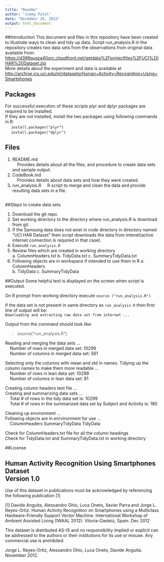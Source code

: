 ```yaml
---
title: "Readme"
author: "Jimmy Patel"
date: "December 26, 2015"
output: html_document
---
```


##Introduction 
This document and files in this repository have been created to illustrate ways to clean and tidy up data.
Script run_analysis.R in the repository creates two data sets from the observations from original data available from:   
https://d396qusza40orc.cloudfront.net/getdata%2Fprojectfiles%2FUCI%20HAR%20Dataset.zip   
More details about the experiment and data is available at <BR> http://archive.ics.uci.edu/ml/datasets/Human+Activity+Recognition+Using+Smartphones  

## Packages  
For successful execution of these scripts plyr and dplyr packages are required to be installed.  
If they are not installed, install the two packages using following commands in R:  
    &nbsp;&nbsp;&nbsp;&nbsp; `install.packages("plyr")`   
    &nbsp;&nbsp;&nbsp;&nbsp; `install.packages("dplyr")`    
      
## Files
1.  README.md   
    &nbsp;&nbsp;&nbsp;&nbsp;Provides details about all the files, and procedure to create data sets and sample output.  
2.  CodeBook.md   
    &nbsp;&nbsp;&nbsp;&nbsp;Provides details about data sets and how they were created.
3.  run_analysis.R
    &nbsp;&nbsp;&nbsp;&nbsp;R script to merge and clean the data and provide resulting data sets in a file.
    
## 
##Steps to create data sets
1.  Download the git repo.   
2.  Set working directory to the directory where run_analysis.R is download from git.    
3.  If the Samsung data does not exist in code directory in directory named "UCI HAR Dataset" then script downloads the data from intenet(active internet connection is required in that case).   
3.  Execute `run_analysis.R`    
4.  Review files which are created in working directory   
      a.  ColumnHeaders.txt
      b.  TidyData.txt
      c.  SummaryTidyData.txt
5.  Following objects are in workspace if intended to use them in R
      a.  ColumnHeaders  
      b.  TidyData
      c.  SummaryTidyData

##Output
Some helpful text is displayed on the screen when script is executed.

On R prompt from working directory execute `source ("run_analysis.R")`

If the data set is not present in same directory as `run_analysis.R` then first line of output will be:    
`Downloading and extracting raw data set from internet ...  `   

Output from the command should look like:
> source("run_analysis.R")  

Reading and merging the data sets ...   
    &nbsp;&nbsp;&nbsp;&nbsp;Number of rows in merged data set:  10299    
    &nbsp;&nbsp;&nbsp;&nbsp;Number of columns in merged data set:  561    
   
Selecting only the columns with mean and std in names. Tidying up the column names to make them more readable ...    
  &nbsp;&nbsp;&nbsp;&nbsp;Number of rows in lean data set:  10299   
  &nbsp;&nbsp;&nbsp;&nbsp;Number of columns in lean data set:  81   
   
Creating column headers text file ...   
Creating and summarizing data sets ...   
  &nbsp;&nbsp;&nbsp;&nbsp;Total # of rows in the tidy data set is:  10299   
  &nbsp;&nbsp;&nbsp;&nbsp;Total # of rows in the summarized data set by Subject and Activity is:  180   
   
Cleaning up environment ...    
Following objects are in enrvironment for use ...    
    &nbsp;&nbsp;&nbsp;&nbsp;ColumnHeaders SummaryTidyData TidyData    
    
Check for ColumnHeaders.txt file for all the column headings    
Check for TidyData.txt and SummaryTidyData.txt in working directory   
   
  
##License     

Human Activity Recognition Using Smartphones Dataset   
Version 1.0    
--------------------------------------------------------------------------------------------------------   
  
Use of this dataset in publications must be acknowledged by referencing the following publication [1]   

[1] Davide Anguita, Alessandro Ghio, Luca Oneto, Xavier Parra and Jorge L. Reyes-Ortiz. Human Activity Recognition on Smartphones using a Multiclass Hardware-Friendly Support Vector Machine. International Workshop of Ambient Assisted Living (IWAAL 2012). Vitoria-Gasteiz, Spain. Dec 2012   

This dataset is distributed AS-IS and no responsibility implied or explicit can be addressed to the authors or their institutions for its use or misuse. Any commercial use is prohibited.   
   
Jorge L. Reyes-Ortiz, Alessandro Ghio, Luca Oneto, Davide Anguita. November 2012.    